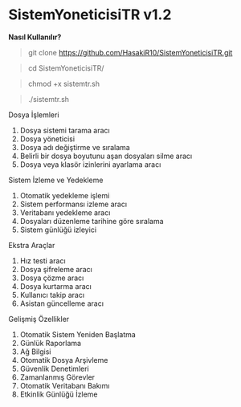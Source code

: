 # SistemYoneticisiTR v1.2

**Nasıl Kullanılır?**
> git clone https://github.com/HasakiR10/SistemYoneticisiTR.git

> cd SistemYoneticisiTR/

> chmod +x sistemtr.sh

> ./sistemtr.sh

Dosya İşlemleri
1. Dosya sistemi tarama aracı
2. Dosya yöneticisi
3. Dosya adı değiştirme ve sıralama
4. Belirli bir dosya boyutunu aşan dosyaları silme aracı
5. Dosya veya klasör izinlerini ayarlama aracı

Sistem İzleme ve Yedekleme
1. Otomatik yedekleme işlemi
2. Sistem performansı izleme aracı
3. Veritabanı yedekleme aracı
4. Dosyaları düzenleme tarihine göre sıralama
5. Sistem günlüğü izleyici

Ekstra Araçlar
1. Hız testi aracı
2. Dosya şifreleme aracı
3. Dosya çözme aracı
4. Dosya kurtarma aracı
5. Kullanıcı takip aracı
6. Asistan güncelleme aracı

Gelişmiş Özellikler
1. Otomatik Sistem Yeniden Başlatma
2. Günlük Raporlama
3. Ağ Bilgisi
4. Otomatik Dosya Arşivleme
5. Güvenlik Denetimleri
6. Zamanlanmış Görevler
7. Otomatik Veritabanı Bakımı
8. Etkinlik Günlüğü İzleme
